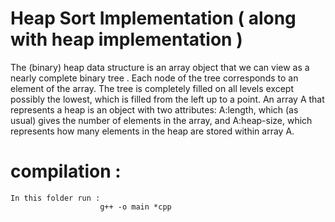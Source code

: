 # Heap Sort Implementation ( along with  heap implementation ) 
The (binary) heap data structure is an array object that we can view as a nearly complete binary tree . 
Each node of the tree corresponds to an element of the array. The tree is completely  filled on all levels 
except possibly the lowest, which is filled from the left up to a point. 
An array A that represents a heap is an object with two attributes: 
        A:length, which (as usual) gives the number of elements in the array, and
        A:heap-size, which represents how many elements in the heap are stored within array A. 

# compilation :
    In this folder run :
                        g++ -o main *cpp
